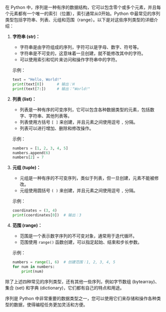 在 Python 中，序列是一种有序的数据结构，它可以包含零个或多个元素，并且每个元素都有一个唯一的索引（位置），索引通常从0开始。Python 中最常见的序列类型包括字符串、列表、元组和范围（range）。以下是对这些序列类型的详细介绍：

1. **字符串 (str)：**

   - 字符串是由字符组成的序列，字符可以是字母、数字、符号等。
   - 字符串是不可变的，这意味着一旦创建，就不能修改其中的字符。
   - 可以使用索引和切片来访问和操作字符串中的字符。

   示例：
   ```python
   text = "Hello, World!"
   print(text[0])      # 输出：H
   print(text[7:])     # 输出："World!"
   ```

2. **列表 (list)：**

   - 列表是一种有序的可变序列，它可以包含各种数据类型的元素，包括数字、字符串、其他列表等。
   - 列表使用方括号 `[ ]` 来创建，并且元素之间使用逗号 `,` 分隔。
   - 列表可以进行增加、删除和修改操作。

   示例：
   ```python
   numbers = [1, 2, 3, 4, 5]
   numbers.append(6)
   numbers[2] = 7
   ```

3. **元组 (tuple)：**

   - 元组是一种有序的不可变序列，类似于列表，但一旦创建，元素不能被修改。
   - 元组使用圆括号 `( )` 来创建，并且元素之间使用逗号 `,` 分隔。

   示例：
   ```python
   coordinates = (3, 4)
   print(coordinates[0])  # 输出：3
   ```

4. **范围 (range)：**

   - 范围是一个表示数字序列的不可变对象，通常用于迭代循环。
   - 范围使用 `range()` 函数创建，可以指定起始、结束和步长参数。

   示例：
   ```python
   numbers = range(1, 6)  # 创建范围：1, 2, 3, 4, 5
   for num in numbers:
       print(num)
   ```

除了上述四种常见的序列类型，还有其他一些序列，例如字节数组 (bytearray)、集合 (set) 和字典 (dictionary)，它们都有自己的特点和用途。

序列是 Python 中非常重要的数据类型之一，您可以使用它们来存储和操作各种类型的数据，使得编程任务更加灵活和方便。